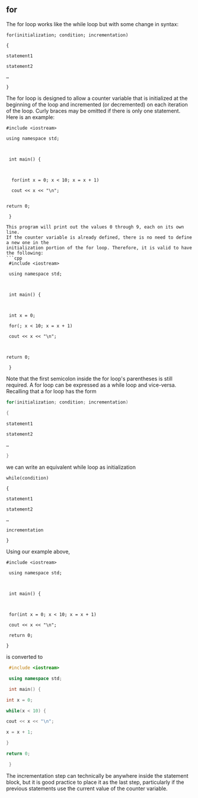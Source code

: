 ## for

The for loop works like the while loop but with some change in syntax:
```
for(initialization; condition; incrementation)

{

statement1

statement2

…

}
```
The for loop is designed to allow a counter variable that is initialized at the beginning of the
loop and incremented (or decremented) on each iteration of the loop. Curly braces may be
omitted if there is only one statement. Here is an example:
```
#include <iostream>

using namespace std;



 int main() {



  for(int x = 0; x < 10; x = x + 1)

  cout << x << "\n";


return 0;

 }

This program will print out the values 0 through 9, each on its own line.
If the counter variable is already defined, there is no need to define a new one in the
initialization portion of the for loop. Therefore, it is valid to have the following:
```cpp
 #include <iostream>

 using namespace std;



 int main() {



 int x = 0;

 for(; x < 10; x = x + 1)

 cout << x << "\n";



return 0;

 }
 ```

Note that the first semicolon inside the for loop's parentheses is still required.
A for loop can be expressed as a while loop and vice-versa. Recalling that a for loop has the
form
```cpp
for(initialization; condition; incrementation)

{

statement1

statement2

…

}
```

we can write an equivalent while loop as
initialization
```
while(condition)

{

statement1

statement2

…

incrementation

}
```

Using our example above,
```
#include <iostream>

 using namespace std;



 int main() {



 for(int x = 0; x < 10; x = x + 1)

 cout << x << "\n";

 return 0;

}
```
is converted to

```cpp
 #include <iostream>

 using namespace std;

 int main() {

int x = 0;

while(x < 10) {

cout << x << "\n";

x = x + 1;

}

return 0;

 }
 ```
The incrementation step can technically be anywhere inside the statement block, but it is good
practice to place it as the last step, particularly if the previous statements use the current
value of the counter variable.

